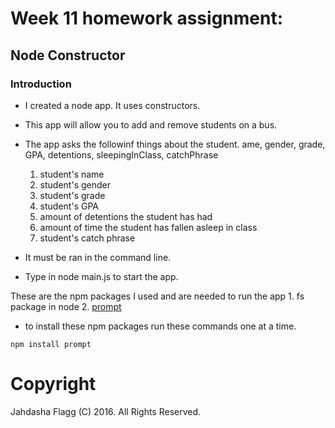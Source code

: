 # Week 11 homework assignment:
## Node Constructor

### Introduction

* I created a node app. It uses constructors.
* This app will allow you to add and remove students on a bus.
* The app asks the followinf things about the student.
ame, gender, grade, GPA, detentions, sleepingInClass, catchPhrase
	1. student's name
	2. student's gender
	3. student's grade
	4. student's GPA
	5. amount of detentions the student has had
	6. amount of time the student has fallen asleep in class
	7. student's catch phrase
* It must be ran in the command line.

* Type in node main.js to start the app.

These are the npm packages I used and are needed to run the app
	1. fs package in node
	2. [prompt](https://www.npmjs.com/package/prompt)
	
* to install these npm packages run these commands one at a time.
```
npm install prompt

```

# Copyright
Jahdasha Flagg (C) 2016. All Rights Reserved.